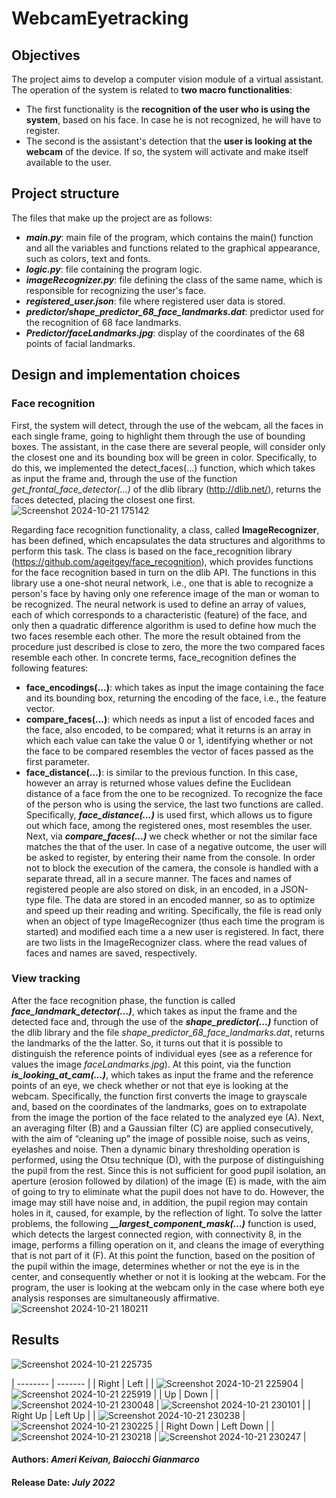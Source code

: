 # WebcamEyetracking

## Objectives
The project aims to develop a computer vision module of a virtual assistant. The operation of the system is related to **two macro functionalities**:
- The first functionality is the **recognition of the user who is using the system**, based on his face. In case he is not recognized, he will have to register.
- The second is the assistant's detection that the **user is looking at the webcam** of the device. If so, the system will activate and make itself available to the user.

## Project structure
The files that make up the project are as follows:
- ***main.py***: main file of the program, which contains the main() function and all the variables and functions related to the graphical appearance, such as colors, text and fonts.
- ***logic.py***: file containing the program logic.
- ***imageRecognizer.py***: file defining the class of the same name, which is responsible for recognizing the user's face.
- ***registered_user.json***: file where registered user data is stored.
- ***predictor/shape_predictor_68_face_landmarks.dat***: predictor used for the recognition of 68 face landmarks.
- ***Predictor/faceLandmarks.jpg***: display of the coordinates of the 68 points of facial landmarks.

## Design and implementation choices
### Face recognition
First, the system will detect, through the use of the webcam, all the faces in each single frame, going to highlight them through the use of bounding boxes. The assistant, in the case there are several people, will consider only the closest one and its bounding box will be green in color.
Specifically, to do this, we implemented the detect_faces(...) function, which which takes as input the frame and, through the use of the function *get_frontal_face_detector(...)* of the dlib library (http://dlib.net/), returns the faces detected, placing the closest one first.
![Screenshot 2024-10-21 175142](https://github.com/user-attachments/assets/d255526b-bdf5-4567-86a8-84385e4e78f2)

Regarding face recognition functionality, a class, called **ImageRecognizer**, has been defined, which encapsulates the data structures and algorithms to perform this task. The class is based on the face_recognition library (https://github.com/ageitgey/face_recognition), which provides functions for the face recognition based in turn on the dlib API.
The functions in this library use a one-shot neural network, i.e., one that is able to recognize a person's face by having only one reference image of the man or woman to be recognized. The neural network is used to define an array of values, each of which corresponds to a characteristic (feature) of the face, and only then a quadratic difference algorithm is used to define how much the two faces resemble each other. The more the result obtained from the procedure just described is close to zero, the more the two compared faces resemble each other. In concrete terms, face_recognition defines the following features:
- **face_encodings(...)**: which takes as input the image containing the face and its bounding box, returning the encoding of the face, i.e., the feature vector. 
- **compare_faces(...)**: which needs as input a list of encoded faces and the face, also encoded, to be compared; what it returns is an array in which each value can take the value 0 or 1, identifying whether or not the face to be compared resembles the vector of faces passed as the first parameter.
- **face_distance(...)**: is similar to the previous function. In this case, however an array is returned whose values define the Euclidean distance of a face from the one to be recognized.
To recognize the face of the person who is using the service, the last two functions are called. Specifically, ***face_distance(...)*** is used first, which allows us to figure out which face, among the registered ones, most resembles the user. Next, via ***compare_faces(...)*** we check whether or not the similar face matches the that of the user. In case of a negative outcome, the user will be asked to register, by entering their name from the console. In order not to block the execution of the camera, the console is handled with a separate thread, all in a secure manner.
The faces and names of registered people are also stored on disk, in an encoded, in a JSON-type file. The data are stored in an encoded manner, so as to optimize and speed up their reading and writing.
Specifically, the file is read only when an object of type ImageRecognizer (thus each time the program is started) and modified each time a a new user is registered. In fact, there are two lists in the ImageRecognizer class. where the read values of faces and names are saved, respectively.

### View tracking
After the face recognition phase, the function is called ***face_landmark_detector(...)***, which takes as input the frame and the detected face and, through the use of the ***shape_predictor(...)*** function of the dlib library and the file *shape_predictor_68_face_landmarks.dat*, returns the landmarks of the the latter. So, it turns out that it is possible to distinguish the reference points of individual eyes (see as a reference for values the image *faceLandmarks.jpg*).
At this point, via the function ***is_looking_at_cam(...)***, which takes as input the frame and the reference points of an eye, we check whether or not that eye is looking at the webcam.
Specifically, the function first converts the image to grayscale and, based on the coordinates of the landmarks, goes on to extrapolate from the image the portion of the face related to the analyzed eye (A). Next, an averaging filter (B) and a Gaussian filter (C) are applied consecutively, with the aim of “cleaning up” the image of possible noise, such as veins, eyelashes and noise. Then a dynamic binary thresholding operation is performed, using the Otsu technique (D), with the purpose of distinguishing the pupil from the rest. 
Since this is not sufficient for good pupil isolation, an aperture (erosion followed by dilation) of the image (E) is made, with the aim of going to try to eliminate what the pupil does not have to do. However, the image may still have noise and, in addition, the pupil region may contain holes in it, caused, for example, by the reflection of light. To solve the latter problems, the following ***__largest_component_mask(...)*** function is used, which detects the largest connected region, with connectivity 8, in the image, performs a filling operation on it, and cleans the image of everything that is not part of it (F). 
At this point the function, based on the position of the pupil within the image, determines whether or not the eye is in the center, and consequently whether or not it is looking at the webcam.
For the program, the user is looking at the webcam only in the case where both eye analysis responses are simultaneously affirmative.
![Screenshot 2024-10-21 180211](https://github.com/user-attachments/assets/453bf44d-45ef-44aa-9298-e14b96cf8bcb)

## Results
![Screenshot 2024-10-21 225735](https://github.com/user-attachments/assets/8563dd1c-5dc6-462b-9c3c-a6b24160ccf1)

| -------- | ------- |
| Right | Left |
| ![Screenshot 2024-10-21 225904](https://github.com/user-attachments/assets/f3e7ea60-215d-4d60-8fd9-16d20d84eca8) | ![Screenshot 2024-10-21 225919](https://github.com/user-attachments/assets/a94797a8-968b-4dd7-9ad2-d7e7243abd99) |
| Up | Down |
| ![Screenshot 2024-10-21 230048](https://github.com/user-attachments/assets/2034ee46-f0e3-408c-9810-41f4107f85ef) | ![Screenshot 2024-10-21 230101](https://github.com/user-attachments/assets/d0524aa8-8fe6-4e2f-a923-34c56a568fad) |
| Right Up | Left Up |
| ![Screenshot 2024-10-21 230238](https://github.com/user-attachments/assets/2d58cc40-992b-48f9-9d7d-76920ccfa8c8) | ![Screenshot 2024-10-21 230225](https://github.com/user-attachments/assets/b53e8f64-8461-4e63-aa0f-a4b0b219c3c8) |
| Right Down | Left Down |
| ![Screenshot 2024-10-21 230218](https://github.com/user-attachments/assets/dad15b8a-cc77-4a78-8109-c6ec476bf3bb) | ![Screenshot 2024-10-21 230247](https://github.com/user-attachments/assets/7ea6b009-d8cd-48fd-8273-648dadcc5677) |



#### Authors: *Ameri Keivan, Baiocchi Gianmarco*
#### Release Date: *July 2022*

